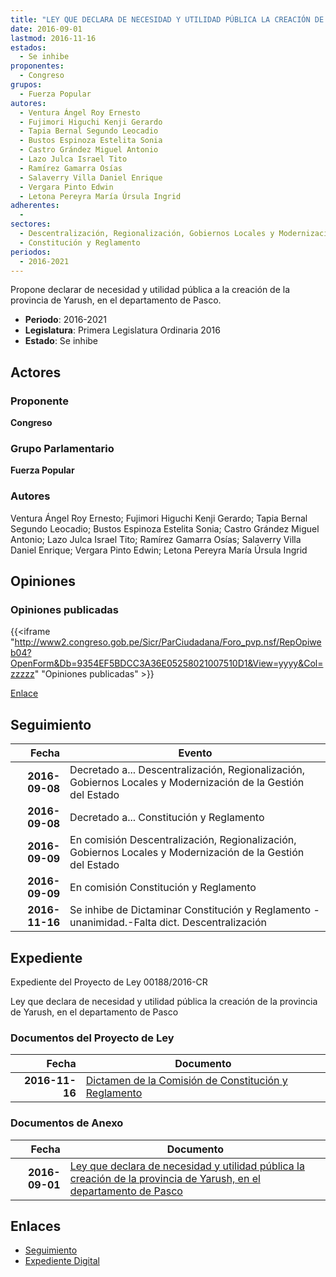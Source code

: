 ```yaml
---
title: "LEY QUE DECLARA DE NECESIDAD Y UTILIDAD PÚBLICA LA CREACIÓN DE LA PROVINCIA DE YARUSH, EN EL DEPARTAMENTO DE PASCO"
date: 2016-09-01
lastmod: 2016-11-16
estados: 
  - Se inhibe
proponentes: 
  - Congreso
grupos: 
  - Fuerza Popular
autores: 
  - Ventura Ángel Roy Ernesto
  - Fujimori Higuchi Kenji Gerardo
  - Tapia Bernal Segundo Leocadio
  - Bustos Espinoza Estelita Sonia
  - Castro Grández Miguel Antonio
  - Lazo Julca Israel Tito
  - Ramírez Gamarra Osías
  - Salaverry Villa Daniel Enrique
  - Vergara Pinto Edwin
  - Letona Pereyra María Úrsula Ingrid
adherentes: 
  - 
sectores: 
  - Descentralización, Regionalización, Gobiernos Locales y Modernización de la Gestión del Estado
  - Constitución y Reglamento
periodos: 
  - 2016-2021
---
```


Propone declarar de necesidad y utilidad pública a la creación de la provincia de Yarush, en el departamento de Pasco.

- **Periodo**: 2016-2021
- **Legislatura**: Primera Legislatura Ordinaria 2016
- **Estado**: Se inhibe

## Actores

### Proponente

**Congreso**

### Grupo Parlamentario

**Fuerza Popular**

### Autores

Ventura Ángel Roy Ernesto; Fujimori Higuchi Kenji Gerardo; Tapia Bernal Segundo Leocadio; Bustos Espinoza Estelita Sonia; Castro Grández Miguel Antonio; Lazo Julca Israel Tito; Ramírez Gamarra Osías; Salaverry Villa Daniel Enrique; Vergara Pinto Edwin; Letona Pereyra María Úrsula Ingrid


## Opiniones

### Opiniones publicadas

{{<iframe "http://www2.congreso.gob.pe/Sicr/ParCiudadana/Foro_pvp.nsf/RepOpiweb04?OpenForm&Db=9354EF5BDCC3A36E05258021007510D1&View=yyyy&Col=zzzzz" "Opiniones publicadas" >}}

[Enlace](http://www2.congreso.gob.pe/Sicr/ParCiudadana/Foro_pvp.nsf/RepOpiweb04?OpenForm&Db=9354EF5BDCC3A36E05258021007510D1&View=yyyy&Col=zzzzz)

## Seguimiento

| Fecha | Evento |
|------:|--------|
| **2016-09-08** | Decretado a... Descentralización, Regionalización, Gobiernos Locales y Modernización de la Gestión del Estado|
| **2016-09-08** | Decretado a... Constitución y Reglamento|
| **2016-09-09** | En comisión Descentralización, Regionalización, Gobiernos Locales y Modernización de la Gestión del Estado|
| **2016-09-09** | En comisión Constitución y Reglamento|
| **2016-11-16** | Se inhibe de Dictaminar Constitución y Reglamento - unanimidad.-Falta dict. Descentralización|


## Expediente

Expediente del Proyecto de Ley 00188/2016-CR

Ley que declara de necesidad y utilidad pública la creación de la provincia de Yarush, en el departamento de Pasco


### Documentos del Proyecto de Ley

| Fecha | Documento |
|------:|--------|
| **2016-11-16** | [Dictamen de la Comisión de Constitución y Reglamento](http://www.leyes.congreso.gob.pe/Documentos/2016_2021/Dictamenes/Proyectos_de_Ley/00188DC04MAY20161116.pdf) |

### Documentos de Anexo

| Fecha | Documento |
|------:|--------|
| **2016-09-01** | [Ley que declara de necesidad y utilidad pública la creación de la provincia de Yarush, en el departamento de Pasco](http://www.leyes.congreso.gob.pe/Documentos/2016_2021/Proyectos_de_Ley_y_de_Resoluciones_Legislativas/PL0018820160901..pdf) |

## Enlaces 

- [Seguimiento](http://www2.congreso.gob.pe/Sicr/TraDocEstProc/CLProLey2016.nsf/f7fff46988ca05b1052578e100829cc7/d1e91dfbf1c22c120525802100799547?OpenDocument)
- [Expediente Digital](http://www2.congreso.gob.pehttp://www2.congreso.gob.pe/Sicr/TraDocEstProc/CLProLey2016.nsf/f7fff46988ca05b1052578e100829cc7/d1e91dfbf1c22c120525802100799547?OpenDocument&Click=05257FB7005EB655.eb71d0cf91d8294e05256cdf006b5706/$Body/0.1C6C)
